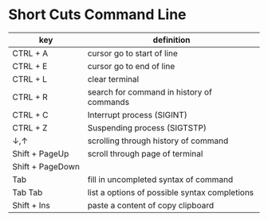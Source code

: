 # Short Cuts Command Line

key | definition
---|---
CTRL +  A| cursor go to start of line
CTRL +  E| cursor go to end of line 
CTRL +  L| clear terminal 
CTRL +  R| search for command in history of commands
CTRL +  C| Interrupt process (SIGINT)
CTRL +  Z| Suspending process (SIGTSTP)
↓,↑ | scrolling  through history of command  
Shift + PageUp| scroll through page of terminal 
Shift + PageDown| 
Tab | fill in uncompleted syntax of command
Tab Tab | list a options of possible syntax completions  
Shift + Ins | paste a content of copy clipboard 
